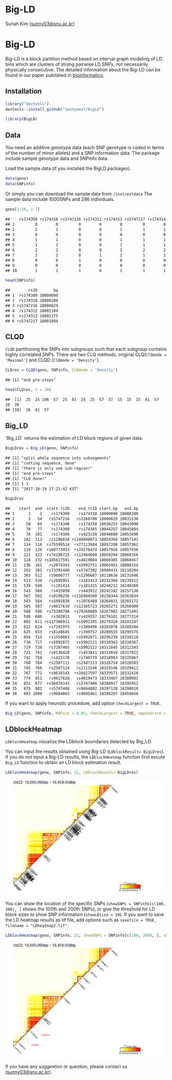Big-LD
================
Sunah Kim (<sunny03@snu.ac.kr>)

Big-LD
======

Big-LD is a block partition method based on interval graph modeling of LD bins which are clusters of strong pairwise LD SNPs, not necessarily physically consecutive. The detailed information about the Big-LD can be found in our paper published in [bioinformatics](https://academic.oup.com/bioinformatics/article/doi/10.1093/bioinformatics/btx609/4282661/A-new-haplotype-block-detection-method-for-dense).

Installation
------------

``` r
library("devtools")
devtools::install_github("sunnyeesl/BigLD")
```

``` r
library(BigLD)
```

Data
----

You need an additive genotype data (each SNP genotype is coded in terms of the number of minor alleles) and a SNP information data. The package include sample genotype data and SNPinfo data.

Load the sample data (if you installed the BigLD packages).

``` r
data(geno)
data(SNPinfo)
```

Or simply you can download the sample data from `/inst/extdata` The sample data include 1000SNPs and 286 individuals.

``` r
geno[1:10, 1:7]
```

    ##    rs174309 rs174310 rs5747216 rs174312 rs174313 rs5747217 rs174314
    ## 1         0        0         0        0        0         0        0
    ## 2         1        1         0        0        1         1        1
    ## 3         0        0         0        0        0         0        0
    ## 4         1        1         0        0        1         1        1
    ## 5         1        1         0        0        1         1        1
    ## 6         2        2         0        0        2         2        2
    ## 7         2        2         0        1        2         1        2
    ## 8         0        0         1        0        0         0        0
    ## 9         0        0         0        0        0         0        0
    ## 10        1        1         1        0        1         1        1

``` r
head(SNPinfo)
```

    ##        rsID       bp
    ## 1  rs174309 18000090
    ## 2  rs174310 18000280
    ## 3 rs5747216 18000829
    ## 4  rs174312 18001109
    ## 5  rs174313 18001375
    ## 6 rs5747217 18001894

CLQD
----

`CLQD` partitioning the SNPs into subgroups such that each subgroup contains highly correlated SNPs. There are two CLQ methods, original CLQ(`ClQmode = 'Maximal'`) and CLQD (`ClQmode = 'Density'`).

``` r
CLQres = CLQD(geno, SNPinfo, CLQmode = 'Density')
```

    ## [1] "end pre-steps"

``` r
head(CLQres, n = 20)
```

    ##  [1]  25  25 106  57  25  81  25  25  57  57  15  15  15  81  57  26  26
    ## [18]  26  81  57

Big\_LD
-------

'Big\_LD\` returns the estimation of LD block regions of given data.

``` r
BigLDres = Big_LD(geno, SNPinfo)
```

    ## [1] "split whole sequence into subsegments"
    ## [1] "cutting sequence, done"
    ## [1] "there is only one sub-region!"
    ## [1] "end pre-steps"
    ## [1] "CLQ done!"
    ## [1] 1 1
    ## [1] "2017-10-19 17:21:42 KST"

``` r
BigLDres
```

    ##    start  end  start.rsID    end.rsID start.bp   end.bp
    ## 1      1    2    rs174309    rs174310 18000090 18000280
    ## 2      3   54   rs5747216   rs2268780 18000829 18031530
    ## 3     58   69    rs174346    rs174358 18036253 18043090
    ## 4     70   77    rs174360    rs174365 18044257 18045084
    ## 5     78  101    rs174366    rs423158 18046680 18053496
    ## 6    102  113   rs1296810 rs148048073 18054369 18057141
    ## 7    114  116  rs75599514  rs77113684 18057200 18057362
    ## 8    119  120  rs60773453  rs74276474 18057926 18057936
    ## 9    121  123  rs74196725  rs12484668 18059204 18060356
    ## 10   124  132 rs185617591   rs4819604 18060385 18060457
    ## 11   136  161   rs2074343   rs5992751 18065981 18080154
    ## 12   162  302  rs73391480   rs5747302 18080431 18118204
    ## 13   303  512   rs9604777   rs1296687 18118636 18231046
    ## 14   513  538   rs2895951    rs181413 18232368 18239312
    ## 15   539  540    rs181414    rs181415 18240212 18240260
    ## 16   543  566    rs415050    rs443912 18242182 18257138
    ## 17   567  581   rs8190256 rs116984560 18258344 18263834
    ## 18   583  584   rs5992838   rs1076489 18264831 18265172
    ## 19   585  587   rs9617618  rs12165723 18265271 18266989
    ## 20   588  596  rs73380798  rs79268089 18267982 18271491
    ## 21   599  600    rs382013    rs429357 18276101 18277314
    ## 22   602  611 rs117306911   rs5992105 18278320 18283247
    ## 23   612  624   rs7291975    rs389496 18283876 18289204
    ## 24   625  653   rs8140645    rs399757 18289555 18295575
    ## 25   654  715   rs1550663   rs5992871 18296238 18310110
    ## 26   716  717   rs5992872   rs5992121 18310363 18310367
    ## 27   719  720   rs7287465   rs5992122 18311845 18312343
    ## 28   721  741   rs8136428    rs453841 18313018 18317821
    ## 29   742  758    rs415170    rs748779 18318963 18325067
    ## 30   760  764   rs2587111   rs2587113 18326754 18328503
    ## 31   765  766   rs2587114   rs2111546 18329146 18329411
    ## 32   767  772   rs9618143  rs10427597 18329571 18332410
    ## 33   774  851   rs9617628   rs4819473 18333467 18380081
    ## 34   852  877  rs56076143   rs5747406 18380917 18395952
    ## 35   879  882   rs5747408   rs9604802 18397120 18398018
    ## 36   883 1000   rs9604803   rs9605461 18398207 18459658

If you want to apply heuristic procedure, add option `checkLargest = TRUE`.

``` r
Big_LD(geno, SNPinfo, MAFcut = 0.05, checkLargest = TRUE, appendrare = TRUE)
```

LDblockHeatmap
--------------

`LDblockHeatmap` visualize the LDblock boundaries detected by Big\_LD.

You can input the results obtained using Big-LD (`LDblockResult= BigLDres`). If you do not input a Big-LD results, the `LDblockHeatmap` function first excute `Big_LD` function to obtain an LD block estimation result.

``` r
LDblockHeatmap(geno, SNPinfo, 22, LDblockResult= BigLDres)
```

![](README_figs/README-LDheatmap1-1.png)

You can show the location of the specific SNPs (`showSNPs = SNPinfo[c(100, 200), ]` shows the 100th and 200th SNPs), or give the threshold for LD block sizes to show SNP information (`showLDsize = 50`). If you want to save the LD heatmap results as tif file, add options such as `savefile = TRUE, filename = "LDheatmap2.tif"`.

``` r
LDblockHeatmap(geno, SNPinfo, 22, showSNPs = SNPinfo[c(100, 200), ], showLDsize = 50, savefile = TRUE, filename = "LDheatmap2.tif")
```

![](README_figs/README-LDheatmap3-1.png)

If you have any suggestion or question, please contact us (<sunny03@snu.ac.kr>).
